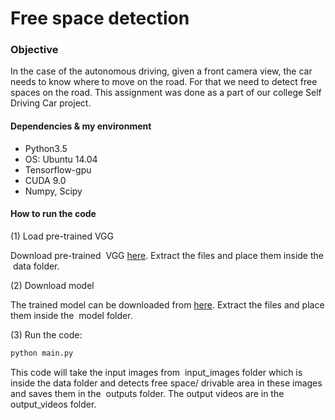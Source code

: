 # **Free space detection**

### Objective
In the case of the autonomous driving, given a front camera view, the car needs to know where
to move on the road. For that we need to detect free spaces on the road. This assignment was
done as a part of our college Self Driving Car project.


#### Dependencies & my environment


* Python3.5
* OS: Ubuntu 14.04
* Tensorflow-gpu
* CUDA 9.0
* Numpy, Scipy

#### How to run the code

(1) Load pre-trained VGG

Download pre-trained ​ VGG​ [here](https://s3-us-west-1.amazonaws.com/udacity-selfdrivingcar/vgg.zip). Extract the files and place them inside the ​ data
folder.

(2) Download model

The trained model can be downloaded from [here](https://www.dropbox.com/s/uv1xkd6y4nzxq2n/model.zip?dl=0). Extract the files and place them inside the ​ model​ folder.

(3) Run the code:
```sh
python main.py
```
This code will take the input images from ​ input_images​ folder which is inside
the data folder and detects free space/ drivable area in these images and saves them in
the ​ outputs​ folder. The output videos are in the ​ output_videos​ folder.
